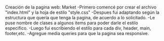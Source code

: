 Creación de la pagina web: Market
-Primero comencé por crear el archivo "index.html" y la hoja de estilo "style.css"
-Despues fui adaptando según la estructura que quería que tenga la pagina, de acuerdo a lo solicitado.
-Le puse nombre de clases a algunos items para poder darle el estilo especifico.
-Luego fui escribiendo el estilo para cada div, header, main, footer,etc.
-Agregue media queries para que la pagina sea responsive.